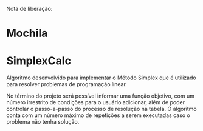 Nota de liberação: 

# Mochila
# SimplexCalc

Algoritmo desenvolvido para implementar o Método Simplex que é utilizado para resolver problemas de programação linear.

No término do projeto será possível informar uma função objetivo, com um número irrestrito de condições para o usuário adicionar,
além de poder controlar o passo-a-passo do processo de resolução na tabela. O algoritmo conta com um número máximo de repetições
a serem executadas caso o problema não tenha solução.
